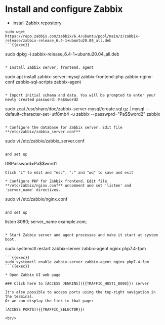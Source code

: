 # Install and configure Zabbix


* Install Zabbix repository
```
sudo wget https://repo.zabbix.com/zabbix/6.4/ubuntu/pool/main/z/zabbix-release/zabbix-release_6.4-1+ubuntu20.04_all.deb
```{{exec}}
```
sudo dpkg -i zabbix-release_6.4-1+ubuntu20.04_all.deb
```{{exec}}

* Install Zabbix server, frontend, agent
```
sudo apt install zabbix-server-mysql zabbix-frontend-php zabbix-nginx-conf zabbix-sql-scripts zabbix-agent
```{{exec}}

* Import initial schema and data. You will be prompted to enter your newly created password: Pa$$word2
```
sudo zcat /usr/share/doc/zabbix-server-mysql/create.sql.gz | mysql --default-character-set=utf8mb4 -u zabbix --passwprd="Pa$$word2" zabbix
```{{exec}}

* Configure the database for Zabbix server. Edit file **/etc/zabbix/zabbix_server.conf**
```
sudo vi /etc/zabbix/zabbix_server.conf
```{{exec}}

and set up
```
DBPassword=Pa$$word1
```
Click "i" to edit and "esc", ":" and "wq" to save and exit

* Configure PHP for Zabbix frontend. Edit file **/etc/zabbix/nginx.conf** uncomment and set 'listen' and 'server_name' directives.
```
sudo vi /etc/zabbix/nginx.conf
```{{exec}}

and set up
```
listen 8080;
server_name example.com;
```

* Start Zabbix server and agent processes and make it start at system boot.
```
sudo systemctl restart zabbix-server zabbix-agent nginx php7.4-fpm
```
```{{exec}}
sudo systemctl enable zabbix-server zabbix-agent nginx php7.4-fpm
```{{exec}}

* Open Zabbix UI web page

### Click here to [ACCESS JENKINS]({{TRAFFIC_HOST1_8080}}) server

It's also possible to access ports using the top-right navigation in the terminal.
Or we can display the link to that page:

[ACCESS PORTS]({{TRAFFIC_SELECTOR}})

<br/>
